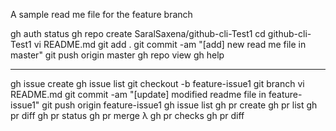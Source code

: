 A sample read me file for the feature branch

gh auth status
gh repo create SaralSaxena/github-cli-Test1
cd github-cli-Test1
vi README.md
git add .
git  commit -am "[add] new read me file in master"
git  push origin master
gh repo view
gh help


--------------------
gh issue create
gh issue list
git checkout -b feature-issue1
git branch
vi README.md
git commit -am "[update] modified readme file in feature-issue1"
git push origin feature-issue1
gh issue list
gh pr create
gh pr list
gh pr diff
gh pr status
gh pr merge
λ gh pr checks
gh pr diff
